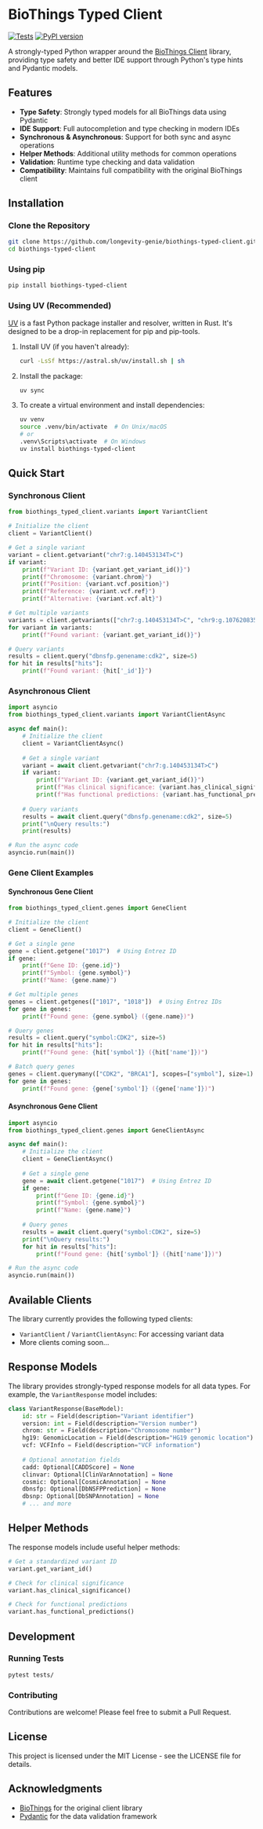 # BioThings Typed Client

[![Tests](https://github.com/longevity-genie/biothings-typed-client/actions/workflows/tests.yml/badge.svg)](https://github.com/longevity-genie/biothings-typed-client/actions/workflows/tests.yml)
[![PyPI version](https://badge.fury.io/py/biothings-typed-client.svg)](https://badge.fury.io/py/biothings-typed-client)

A strongly-typed Python wrapper around the [BioThings Client](https://github.com/biothings/biothings_client.py) library, providing type safety and better IDE support through Python's type hints and Pydantic models.

## Features

- **Type Safety**: Strongly typed models for all BioThings data using Pydantic
- **IDE Support**: Full autocompletion and type checking in modern IDEs
- **Synchronous & Asynchronous**: Support for both sync and async operations
- **Helper Methods**: Additional utility methods for common operations
- **Validation**: Runtime type checking and data validation
- **Compatibility**: Maintains full compatibility with the original BioThings client

## Installation

### Clone the Repository

```bash
git clone https://github.com/longevity-genie/biothings-typed-client.git
cd biothings-typed-client
```

### Using pip

```bash
pip install biothings-typed-client
```

### Using UV (Recommended)

[UV](https://github.com/astral-sh/uv) is a fast Python package installer and resolver, written in Rust. It's designed to be a drop-in replacement for pip and pip-tools.

1. Install UV (if you haven't already):
   ```bash
   curl -LsSf https://astral.sh/uv/install.sh | sh
   ```

2. Install the package:
   ```bash
   uv sync
   ```

3. To create a virtual environment and install dependencies:
   ```bash
   uv venv
   source .venv/bin/activate  # On Unix/macOS
   # or
   .venv\Scripts\activate  # On Windows
   uv install biothings-typed-client
   ```

## Quick Start

### Synchronous Client

```python
from biothings_typed_client.variants import VariantClient

# Initialize the client
client = VariantClient()

# Get a single variant
variant = client.getvariant("chr7:g.140453134T>C")
if variant:
    print(f"Variant ID: {variant.get_variant_id()}")
    print(f"Chromosome: {variant.chrom}")
    print(f"Position: {variant.vcf.position}")
    print(f"Reference: {variant.vcf.ref}")
    print(f"Alternative: {variant.vcf.alt}")

# Get multiple variants
variants = client.getvariants(["chr7:g.140453134T>C", "chr9:g.107620835G>A"])
for variant in variants:
    print(f"Found variant: {variant.get_variant_id()}")

# Query variants
results = client.query("dbnsfp.genename:cdk2", size=5)
for hit in results["hits"]:
    print(f"Found variant: {hit['_id']}")
```

### Asynchronous Client

```python
import asyncio
from biothings_typed_client.variants import VariantClientAsync

async def main():
    # Initialize the client
    client = VariantClientAsync()
    
    # Get a single variant
    variant = await client.getvariant("chr7:g.140453134T>C")
    if variant:
        print(f"Variant ID: {variant.get_variant_id()}")
        print(f"Has clinical significance: {variant.has_clinical_significance()}")
        print(f"Has functional predictions: {variant.has_functional_predictions()}")
    
    # Query variants
    results = await client.query("dbnsfp.genename:cdk2", size=5)
    print("\nQuery results:")
    print(results)

# Run the async code
asyncio.run(main())
```

### Gene Client Examples

#### Synchronous Gene Client

```python
from biothings_typed_client.genes import GeneClient

# Initialize the client
client = GeneClient()

# Get a single gene
gene = client.getgene("1017")  # Using Entrez ID
if gene:
    print(f"Gene ID: {gene.id}")
    print(f"Symbol: {gene.symbol}")
    print(f"Name: {gene.name}")

# Get multiple genes
genes = client.getgenes(["1017", "1018"])  # Using Entrez IDs
for gene in genes:
    print(f"Found gene: {gene.symbol} ({gene.name})")

# Query genes
results = client.query("symbol:CDK2", size=5)
for hit in results["hits"]:
    print(f"Found gene: {hit['symbol']} ({hit['name']})")

# Batch query genes
genes = client.querymany(["CDK2", "BRCA1"], scopes=["symbol"], size=1)
for gene in genes:
    print(f"Found gene: {gene['symbol']} ({gene['name']})")
```

#### Asynchronous Gene Client

```python
import asyncio
from biothings_typed_client.genes import GeneClientAsync

async def main():
    # Initialize the client
    client = GeneClientAsync()
    
    # Get a single gene
    gene = await client.getgene("1017")  # Using Entrez ID
    if gene:
        print(f"Gene ID: {gene.id}")
        print(f"Symbol: {gene.symbol}")
        print(f"Name: {gene.name}")
    
    # Query genes
    results = await client.query("symbol:CDK2", size=5)
    print("\nQuery results:")
    for hit in results["hits"]:
        print(f"Found gene: {hit['symbol']} ({hit['name']})")

# Run the async code
asyncio.run(main())
```

## Available Clients

The library currently provides the following typed clients:

- `VariantClient` / `VariantClientAsync`: For accessing variant data
- More clients coming soon...

## Response Models

The library provides strongly-typed response models for all data types. For example, the `VariantResponse` model includes:

```python
class VariantResponse(BaseModel):
    id: str = Field(description="Variant identifier")
    version: int = Field(description="Version number")
    chrom: str = Field(description="Chromosome number")
    hg19: GenomicLocation = Field(description="HG19 genomic location")
    vcf: VCFInfo = Field(description="VCF information")
    
    # Optional annotation fields
    cadd: Optional[CADDScore] = None
    clinvar: Optional[ClinVarAnnotation] = None
    cosmic: Optional[CosmicAnnotation] = None
    dbnsfp: Optional[DbNSFPPrediction] = None
    dbsnp: Optional[DbSNPAnnotation] = None
    # ... and more
```

## Helper Methods

The response models include useful helper methods:

```python
# Get a standardized variant ID
variant.get_variant_id()

# Check for clinical significance
variant.has_clinical_significance()

# Check for functional predictions
variant.has_functional_predictions()
```

## Development

### Running Tests

```bash
pytest tests/
```

### Contributing

Contributions are welcome! Please feel free to submit a Pull Request.

## License

This project is licensed under the MIT License - see the LICENSE file for details.

## Acknowledgments

- [BioThings](https://biothings.io/) for the original client library
- [Pydantic](https://pydantic-docs.helpmanual.io/) for the data validation framework
